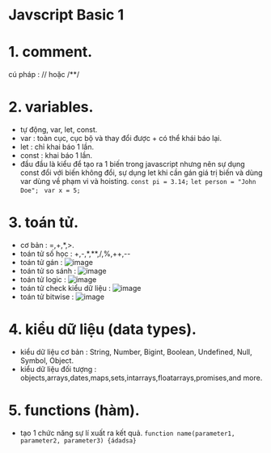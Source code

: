 # Javscript Basic 1

# 1. comment.
cú pháp : // hoặc /**/
# 2. variables.
- tự động, var, let, const.
- var : toàn cục, cục bộ và thay đổi được + có thể khái báo lại.
- let : chỉ khai báo 1 lần.
- const : khai báo 1 lần.
- đầu đầu là kiểu để tạo ra 1 biến trong javascript nhưng nên sự dụng const đổi với biến không đổi, sự dụng let khi cần gán giá trị biến và dùng var dùng về phạm vi và hoisting.
```const pi = 3.14;```
```let person = "John Doe"; ```
```var x = 5;```
# 3. toán tử.
- cơ bản : =,+,*,>.
- toán tử số học : +,-,*,**,/,%,++,--
- toán tử gán : ![image](https://github.com/user-attachments/assets/a9108479-8aba-42dd-9cf7-e00e6d693202)
- toán tử so sánh : ![image](https://github.com/user-attachments/assets/ba6719b5-ec64-4ca9-b141-b42e755c531e)
- toán tử logic : ![image](https://github.com/user-attachments/assets/69f06427-b9b9-436e-ad26-b9a147343da3)
- toán tử check kiểu dữ liệu : ![image](https://github.com/user-attachments/assets/07a0362b-1fc2-4bfb-833e-e21d704418ce)
- toán tử bitwise : ![image](https://github.com/user-attachments/assets/522c2b58-c1a7-431c-83f3-e789aba79743)
# 4. kiểu dữ liệu (data types).
- kiểu dữ liệu cơ bản : String, Number, Bigint, Boolean, Undefined, Null, Symbol, Object.
- kiểu dữ liệu đối tượng : objects,arrays,dates,maps,sets,intarrays,floatarrays,promises,and more.
# 5. functions (hàm).
- tạo 1 chức năng sự lí xuất ra kết quả.
  ```function name(parameter1, parameter2, parameter3) {ádadsa}```
